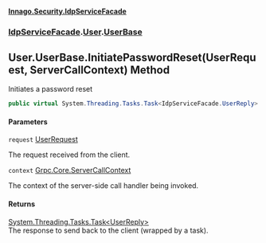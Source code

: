 #### [Innago\.Security\.IdpServiceFacade](../../../index.md 'index')
### [IdpServiceFacade](../../index.md 'IdpServiceFacade').[User](../index.md 'IdpServiceFacade\.User').[UserBase](index.md 'IdpServiceFacade\.User\.UserBase')

## User\.UserBase\.InitiatePasswordReset\(UserRequest, ServerCallContext\) Method

Initiates a password reset

```csharp
public virtual System.Threading.Tasks.Task<IdpServiceFacade.UserReply> InitiatePasswordReset(IdpServiceFacade.UserRequest request, Grpc.Core.ServerCallContext context);
```
#### Parameters

<a name='IdpServiceFacade.User.UserBase.InitiatePasswordReset(IdpServiceFacade.UserRequest,Grpc.Core.ServerCallContext).request'></a>

`request` [UserRequest](../../UserRequest/index.md 'IdpServiceFacade\.UserRequest')

The request received from the client\.

<a name='IdpServiceFacade.User.UserBase.InitiatePasswordReset(IdpServiceFacade.UserRequest,Grpc.Core.ServerCallContext).context'></a>

`context` [Grpc\.Core\.ServerCallContext](https://learn.microsoft.com/en-us/dotnet/api/grpc.core.servercallcontext 'Grpc\.Core\.ServerCallContext')

The context of the server\-side call handler being invoked\.

#### Returns
[System\.Threading\.Tasks\.Task&lt;](https://learn.microsoft.com/en-us/dotnet/api/system.threading.tasks.task-1 'System\.Threading\.Tasks\.Task\`1')[UserReply](../../UserReply/index.md 'IdpServiceFacade\.UserReply')[&gt;](https://learn.microsoft.com/en-us/dotnet/api/system.threading.tasks.task-1 'System\.Threading\.Tasks\.Task\`1')  
The response to send back to the client \(wrapped by a task\)\.